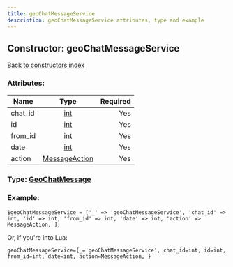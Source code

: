 ```yaml
---
title: geoChatMessageService
description: geoChatMessageService attributes, type and example
---
```

## Constructor: geoChatMessageService  
[Back to constructors index](index.md)



### Attributes:

| Name     |    Type       | Required |
|----------|:-------------:|---------:|
|chat\_id|[int](../types/int.md) | Yes|
|id|[int](../types/int.md) | Yes|
|from\_id|[int](../types/int.md) | Yes|
|date|[int](../types/int.md) | Yes|
|action|[MessageAction](../types/MessageAction.md) | Yes|



### Type: [GeoChatMessage](../types/GeoChatMessage.md)


### Example:

```
$geoChatMessageService = ['_' => 'geoChatMessageService', 'chat_id' => int, 'id' => int, 'from_id' => int, 'date' => int, 'action' => MessageAction, ];
```  

Or, if you're into Lua:  


```
geoChatMessageService={_='geoChatMessageService', chat_id=int, id=int, from_id=int, date=int, action=MessageAction, }

```


